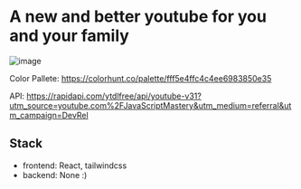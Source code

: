 # A new and better youtube for you and your family

![image](https://user-images.githubusercontent.com/89041460/197450589-ed6d1d6e-d07b-4df5-8e55-fee0532eba14.png)



Color Pallete: https://colorhunt.co/palette/fff5e4ffc4c4ee6983850e35

API: https://rapidapi.com/ytdlfree/api/youtube-v31?utm_source=youtube.com%2FJavaScriptMastery&utm_medium=referral&utm_campaign=DevRel

## Stack
- frontend: React, tailwindcss
- backend: None :)
